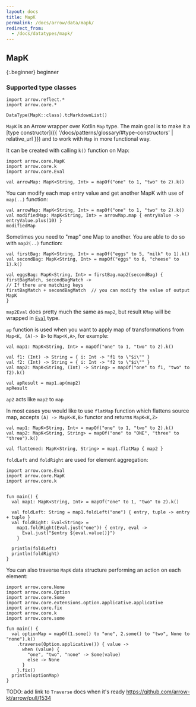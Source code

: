 ```yaml
---
layout: docs
title: MapK
permalink: /docs/arrow/data/mapk/
redirect_from:
  - /docs/datatypes/mapk/
---
```


## MapK

{:.beginner}
beginner

### Supported type classes

```kotlin:ank:replace
import arrow.reflect.*
import arrow.core.*

DataType(MapK::class).tcMarkdownList()
```

`MapK` is an Arrow wrapper over Kotlin `Map` type. The main goal is to make it a [type constructor]({{ '/docs/patterns/glossary/#type-constructors' | relative_url }})
and to work with `Map` in more functional way.

It can be created with calling `k()` function on Map:

```kotlin:ank
import arrow.core.MapK
import arrow.core.k
import arrow.core.Eval

val arrowMap: MapK<String, Int> = mapOf("one" to 1, "two" to 2).k()
```

You can modify each map entry value and get another MapK with use of `map(..)` function:

```kotlin:ank
val arrowMap: MapK<String, Int> = mapOf("one" to 1, "two" to 2).k()
val modifiedMap: MapK<String, Int> = arrowMap.map { entryValue -> entryValue.plus(10) }
modifiedMap
```

Sometimes you need to "map" one Map to another. You are able to do so with `map2(..)` function:

```kotlin:ank
val firstBag: MapK<String, Int> = mapOf("eggs" to 5, "milk" to 1).k()
val secondBag: MapK<String, Int> = mapOf("eggs" to 6, "cheese" to 1).k()

val eggsBag: MapK<String, Int> = firstBag.map2(secondBag) { firstBagMatch, secondBagMatch ->
// If there are matching keys
firstBagMatch + secondBagMatch  // you can modify the value of output MapK
}
```

`map2Eval` does pretty much the same as `map2`, but result `KMap` will be wrapped in [`Eval`](https://arrow-kt.io/docs/arrow/core/eval/#eval) type.

`ap` function is used when you want to apply map of transformations from `Map<K, (A)-> B>` to `Map<K,A>`, for example:

```kotlin:ank
val map1: MapK<String, Int> = mapOf("one" to 1, "two" to 2).k()

val f1: (Int) -> String = { i: Int -> "f1 to \"$i\"" }
val f2: (Int) -> String = { i: Int -> "f2 to \"$i\"" }
val map2: MapK<String, (Int) -> String> = mapOf("one" to f1, "two" to f2).k()

val apResult = map1.ap(map2)
apResult
``` 
`ap2` acts like `map2` to `map`

In most cases you would like to use `flatMap` function which flattens source map, accepts `(A) -> MapK<K,B>` functor and returns `MapK<K,Z>`

```kotlin:ank
val map1: MapK<String, Int> = mapOf("one" to 1, "two" to 2).k()
val map2: MapK<String, String> = mapOf("one" to "ONE", "three" to "three").k()

val flattened: MapK<String, String> = map1.flatMap { map2 }
```

`foldLeft` and `foldRight` are used for element aggregation:

```kotlin:ank:playground
import arrow.core.Eval
import arrow.core.MapK
import arrow.core.k


fun main() {
  val map1: MapK<String, Int> = mapOf("one" to 1, "two" to 2).k()

  val foldLeft: String = map1.foldLeft("one") { entry, tuple -> entry + tuple }
  val foldRight: Eval<String> =
    map1.foldRight(Eval.just("one")) { entry, eval ->
      Eval.just("$entry ${eval.value()}")
    }

  println(foldLeft)
  println(foldRight)
}
```

You can also traverse `MapK` data structure performing an action on each element:

```kotlin:ank:playground
import arrow.core.None
import arrow.core.Option
import arrow.core.Some
import arrow.core.extensions.option.applicative.applicative
import arrow.core.fix
import arrow.core.k
import arrow.core.some

fun main() {
  val optionMap = mapOf(1.some() to "one", 2.some() to "two", None to "none").k()
    .traverse(Option.applicative()) { value ->
      when (value) {
        "one", "two", "none" -> Some(value)
        else -> None
      }
    }.fix()
  println(optionMap)
}
``` 

TODO: add link to `Traverse` docs when it's ready https://github.com/arrow-kt/arrow/pull/1534
